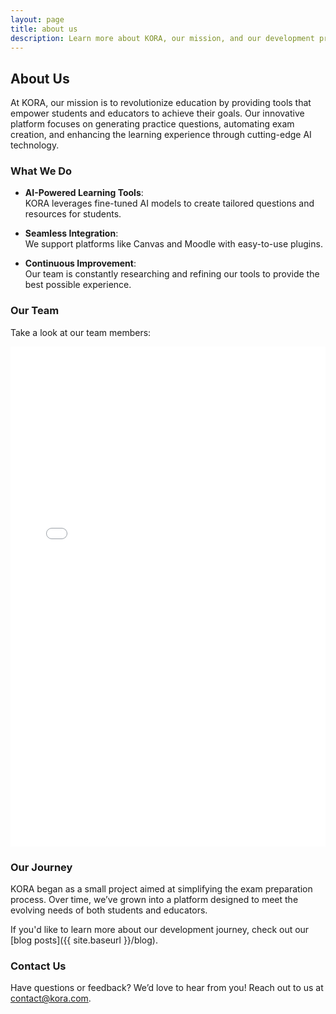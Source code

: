```yaml
---
layout: page
title: about us
description: Learn more about KORA, our mission, and our development process.
---
```


## About Us

At KORA, our mission is to revolutionize education by providing tools that empower students and educators to achieve their goals. Our innovative platform focuses on generating practice questions, automating exam creation, and enhancing the learning experience through cutting-edge AI technology.

### What We Do

- **AI-Powered Learning Tools**:  
  KORA leverages fine-tuned AI models to create tailored questions and resources for students.  

- **Seamless Integration**:  
  We support platforms like Canvas and Moodle with easy-to-use plugins.  

- **Continuous Improvement**:  
  Our team is constantly researching and refining our tools to provide the best possible experience.

### Our Team

Take a look at our team members:

<iframe src="{{ site.baseurl }}/team.html" width="100%" height="800px" scrolling="no" style="border:none;"></iframe>

### Our Journey

KORA began as a small project aimed at simplifying the exam preparation process. Over time, we’ve grown into a platform designed to meet the evolving needs of both students and educators.

If you'd like to learn more about our development journey, check out our [blog posts]({{ site.baseurl }}/blog).

### Contact Us

Have questions or feedback? We’d love to hear from you! Reach out to us at [contact@kora.com](mailto:contact@kora.com).
